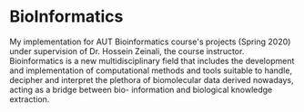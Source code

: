 # BioInformatics
My implementation for AUT Bioinformatics course's projects (Spring 2020) under supervision of Dr. Hossein Zeinali, the course instructor. 
Bioinformatics is a new multidisciplinary field that includes the development and implementation of computational methods and tools suitable to handle, decipher and interpret the plethora of biomolecular data derived nowadays, acting as a bridge between bio- information and biological knowledge extraction.
